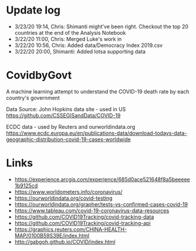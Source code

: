 # Update log
* 3/23/20 19:14, Chris: Shimanti might've been right. Checkout the top 20 countries at the end of the Analysis Notebook
* 3/22/20 11:00, Chris: Merged Luke's work in
* 3/22/20 10:56, Chris: Added data/Democracy Index 2019.csv
* 3/22/20 20:00, Shimanti: Added lotsa supporting data

# CovidbyGovt
A machine learning attempt to understand the COVID-19 death rate by each country's government

Data Source:
John Hopkins data site - used in US
https://github.com/CSSEGISandData/COVID-19

ECDC data - used by Reuters and ourworldindata.org
https://www.ecdc.europa.eu/en/publications-data/download-todays-data-geographic-distribution-covid-19-cases-worldwide

# Links
- https://experience.arcgis.com/experience/685d0ace521648f8a5beeeee1b9125cd
- https://www.worldometers.info/coronavirus/
- https://ourworldindata.org/covid-testing
- https://ourworldindata.org/grapher/tests-vs-confirmed-cases-covid-19
- https://www.tableau.com/covid-19-coronavirus-data-resources
- https://github.com/COVID19Tracking/covid-tracking-data
- https://github.com/COVID19Tracking/covid-tracking-api
- https://graphics.reuters.com/CHINA-HEALTH-MAP/0100B59S39E/index.html
- http://gabgoh.github.io/COVID/index.html


